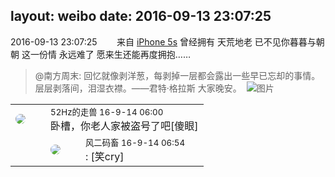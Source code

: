 layout: weibo
date: 2016-09-13 23:07:25
---
<meta name="referrer" content="no-referrer" />

2016-09-13 23:07:25  &nbsp;&nbsp;&nbsp;&nbsp;&nbsp;&nbsp; 来自 <a href="sinaweibo://customweibosource" rel="nofollow">iPhone 5s</a>
曾经拥有 天荒地老 已不见你暮暮与朝朝 这一份情 永远难了 愿来生还能再度拥抱……
>  @南方周末: 回忆就像剥洋葱，每剥掉一层都会露出一些早已忘却的事情。层层剥落间，泪湿衣襟。——君特·格拉斯   大家晚安。 ​​​
>  ![图片](https://ww4.sinaimg.cn/large/61b8c41ejw1f7scr722cpj20b408bab3.jpg)

<table style="width: 100%;">
  <tr>
    <td style="width: 40px;"><img style="border-radius:50%" src="https://tva4.sinaimg.cn/crop.0.0.180.180.50/8beaf773jw1e8qgp5bmzyj2050050aa8.jpg?KID=imgbed,tva&Expires=1624467290&ssig=YlzaTaZgV%2F"></td>
    <td colspan="2"><small>52Hz的走兽 16-9-14 06:00</small><br/>卧槽，你老人家被盗号了吧[傻眼]</td>
  </tr>
  <tr>
    <td/>
    <td style="width: 40px;"><img style="border-radius:50%" src="https://tva3.sinaimg.cn/crop.0.0.639.639.50/6d2a6003jw8f3idy69w2gj20hs0hrt9g.jpg?KID=imgbed,tva&Expires=1624467290&ssig=Dctirw269h"></td>
    <td><small>风二码畜 16-9-14 06:54</small><br/>: [笑cry]</td>
  </tr>
</table>
